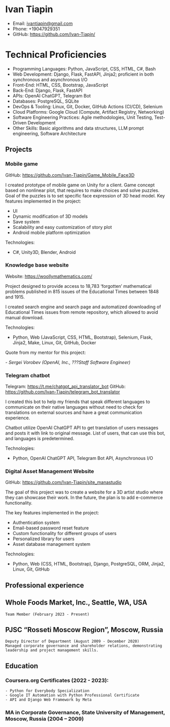 # Ivan Tiapin

- Email: ivantiapin@gmail.com
- Phone: +19047929351
- GitHub: https://github.com/Ivan-Tiapin/

# Technical Proficiencies
- Programming Languages: Python, JavaScript, CSS, HTML, C#, Bash
- Web Development: Django, Flask, FastAPI, Jinja2; proficient in both synchronous and asynchronous I/O
- Front-End: HTML, CSS, Bootstrap, JavaScript
- Back-End: Django, Flask, FastAPI
- APIs: OpenAI ChatGPT, Telegram Bot
- Databases: PostgreSQL, SQLite
- DevOps & Tooling: Linux, Git, Docker, GitHub Actions (CI/CD), Selenium
- Cloud Platforms: Google Cloud (Compute, Artifact Registry, Networking)
- Software Engineering Practices: Agile methodologies, Unit Testing, Test-Driven Development
- Other Skills: Basic algorithms and data structures, LLM prompt engineering, Software Architecture

## Projects
### Mobile game
GitHub: https://github.com/Ivan-Tiapin/Game_Mobile_Face3D

I created prototype of mobile game on Unity for a client. Game concept based on nonlinear plot, that requires to make choices and solve puzzles. Goal of the puzzles is to set specific face expression of 3D head model. Key features implemented in the project:
- UI 
- Dynamic modification of 3D models
- Save system
- Scalability and easy customization of story plot 
- Android mobile platform optimization

Technologies:

- C#, Unity3D, Blender, Android


### Knowledge base website
Website: https://woollymathematics.com/

Project designed to provide access to 18,783 ‘forgotten’ mathematical problems published in 815 issues of the Educational Times between 1848 and 1915.

I created search engine and search page and automatized downloading of Educational Times issues from remote repository, which allowed to avoid manual download.

Technologies:

- Python, Web (JavaScript, CSS, HTML, Bootstrap), Selenium, Flask, Jinja2, Make, Linux, Git, GitHub, Docker   

Quote from my mentor for this project:

_- Sergei Vorobev (OpenAI, Inc., ???Staff Software Engineer)_

### Telegram chatbot
Telegram: https://t.me/chatgpt_api_translator_bot
GitHub: https://github.com/Ivan-Tiapin/telegram_bot_translator

I created this bot to help my friends that speak different languages to communicate on their native languages without need to check for translations on external sources and have a great communication experience.

Chatbot utilize OpenAI ChatGPT API to get translation of users messages and posts it with link to original message.
List of users, that can use this bot, and languages is predetermined. 

Technologies:

- Python, OpenAI ChatGPT API, Telegram Bot API, Asynchronous I/O

### Digital Asset Management Website 
GitHub: https://github.com/Ivan-Tiapin/site_manastudio

The goal of this project was to create a website for a 3D artist studio where they can showcase their work. In the future, the plan is to add e-commerce functionality.

The key features implemented in the project:
- Authentication system
- Email-based password reset feature
- Custom functionality for different groups of users
- Personalized library for users
- Asset database management system

Technologies:

- Python, Web (CSS, HTML, Bootstrap), Django, PostgreSQL, ORM, Jinja2, Linux, Git, GitHub


## Professional experience

## Whole Foods Market, Inc., Seattle, WA, USA
    Team Member (February 2023 - Present)
## PJSC “Rosseti Moscow Region”, Moscow, Russia
    Deputy Director of Department (August 2009 - December 2020)
    Managed corporate governance and shareholder relations, demonstrating leadership and project management skills.

## Education

### Coursera.org Certificates (2022 - 2023):
    - Python for Everybody Specialization
    - Google IT Automation with Python Professional Certificate
    - API and Django Web Framework by Meta
### MA in Corporate Governance, State University of Management, Moscow, Russia (2004 – 2009)
